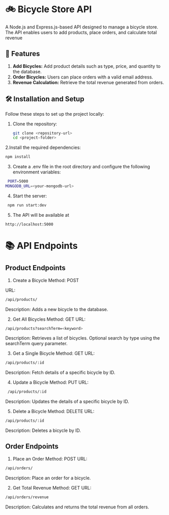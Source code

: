 # 🚲 Bicycle Store API

A Node.js and Express.js-based API designed to manage a bicycle store. The API enables users to add products, place orders, and calculate total revenue

## 🚀 Features

1. **Add Bicycles:** Add product details such as type, price, and quantity to the database.
2. **Order Bicycles:** Users can place orders with a valid email address.
3. **Revenue Calculation:** Retrieve the total revenue generated from orders.

## 🛠️ Installation and Setup

Follow these steps to set up the project locally:

1. Clone the repository:

   ```bash
   git clone <repository-url>
   cd <project-folder>
   ```

2.Install the required dependencies:
```bash
npm install
```



3. Create a .env file in the root directory and configure the following environment variables:

```bash
 PORT=5000
MONGODB_URL=<your-mongodb-url>
```



4. Start the server:

```bash
 npm run start:dev
 ```



5. The API will be available at 
```bash
http://localhost:5000
```


# 📚 API Endpoints

## Product Endpoints

1. Create a Bicycle
Method: POST

URL:
```bash 
/api/products/
```
Description: Adds a new bicycle to the database.

2. Get All Bicycles
Method: GET
URL: 
```bash
/api/products?searchTerm=<keyword>
```
Description: Retrieves a list of bicycles. Optional search by type using the searchTerm query parameter.

3. Get a Single Bicycle
Method: GET
URL: 
```bash
/api/products/:id
```
Description: Fetch details of a specific bicycle by ID.

4. Update a Bicycle
Method: PUT
URL:
```bash
 /api/products/:id
 ```
Description: Updates the details of a specific bicycle by ID.

5. Delete a Bicycle
Method: DELETE
URL: 
```bash
/api/products/:id
```
Description: Deletes a bicycle by ID.

## Order Endpoints

1. Place an Order
Method: POST
URL: 
```bash
/api/orders/
```
Description: Place an order for a bicycle.

2. Get Total Revenue
Method: GET
URL: 
```bash
/api/orders/revenue
```
Description: Calculates and returns the total revenue from all orders.






